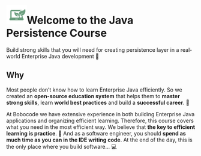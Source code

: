 # <img src="https://raw.githubusercontent.com/bobocode-projects/resources/master/image/logo_transparent_background.png" height=50/>Welcome to the Java Persistence Course
Build strong skills that you will need for creating persistence layer in a real-world Enterprise Java development 💪

## Why
Most people don’t know how to learn Enterprise Java efficiently. So we created an **open-source education system**
that helps them to **master strong skills**, learn **world best practices** and build a **successful career**. 🚀

At Bobocode we have extensive experience in both building Enterprise Java applications and organizing efficient learning.
Therefore, this course covers what you need in the most efficient way. We believe that
**the key to efficient learning is practice**. 💪 And as a software engineer, you should **spend as much time as you can in the IDE writing code**.
At the end of the day, this is the only place where you build software... 💻

